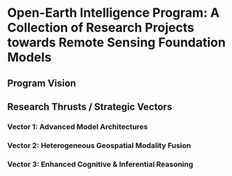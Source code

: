 # Open-Earth Intelligence Program: A Collection of Research Projects towards Remote Sensing Foundation Models 

## Program Vision

## Research Thrusts / Strategic Vectors
### Vector 1: Advanced Model Architectures
### Vector 2: Heterogeneous Geospatial Modality Fusion
### Vector 3: Enhanced Cognitive & Inferential Reasoning
